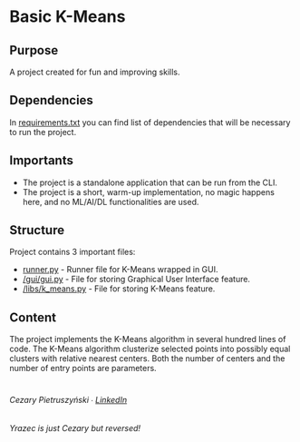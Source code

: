 # Basic K-Means

## Purpose
A project created for fun and improving skills.

## Dependencies
In [requirements.txt](https://github.com/Yrazec/K-Means/blob/main/requirements.txt) you can find list of dependencies that will be necessary to run the project.

## Importants
- The project is a standalone application that can be run from the CLI.
- The project is a short, warm-up implementation, no magic happens here, and no ML/AI/DL functionalities are used.

## Structure
Project contains 3 important files:
- [runner.py](https://github.com/Yrazec/K-Means/blob/main/runner.py) - Runner file for K-Means wrapped in GUI.
- [/gui/gui.py](https://github.com/Yrazec/K-Means/blob/main/gui/gui.py) - File for storing Graphical User Interface feature.
- [/libs/k_means.py](https://github.com/Yrazec/K-Means/blob/main/libs/k_means.py) - File for storing K-Means feature.

## Content
The project implements the K-Means algorithm in several hundred lines of code. The K-Means algorithm clusterize selected points into possibly equal clusters with relative nearest centers. Both the number of centers and the number of entry points are parameters.

#  
###### Cezary Pietruszyński ∙ [LinkedIn](https://www.linkedin.com/in/cezary-pietruszynski-tkd/)
_Yrazec is just Cezary but reversed!_
